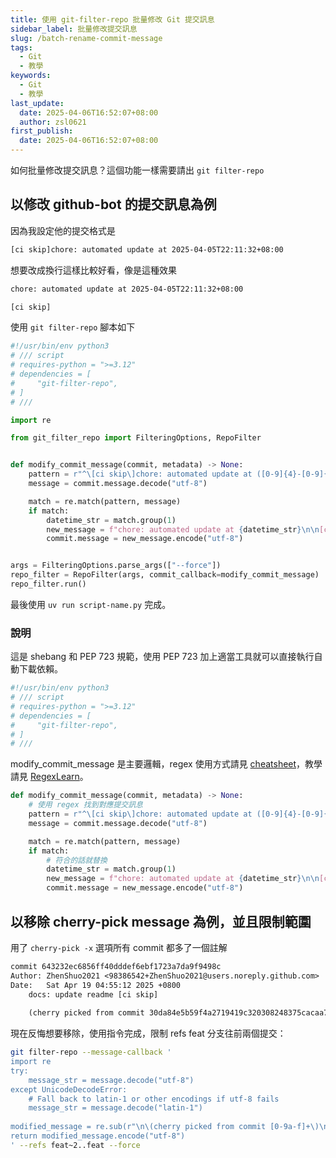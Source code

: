 ```yaml
---
title: 使用 git-filter-repo 批量修改 Git 提交訊息
sidebar_label: 批量修改提交訊息
slug: /batch-rename-commit-message
tags:
  - Git
  - 教學
keywords:
  - Git
  - 教學
last_update:
  date: 2025-04-06T16:52:07+08:00
  author: zsl0621
first_publish:
  date: 2025-04-06T16:52:07+08:00
---
```


如何批量修改提交訊息？這個功能一樣需要請出 `git filter-repo`

## 以修改 github-bot 的提交訊息為例

因為我設定他的提交格式是

```sh
[ci skip]chore: automated update at 2025-04-05T22:11:32+08:00
```

想要改成換行這樣比較好看，像是這種效果

```sh
chore: automated update at 2025-04-05T22:11:32+08:00

[ci skip]
```

使用 `git filter-repo` 腳本如下

```py
#!/usr/bin/env python3
# /// script
# requires-python = ">=3.12"
# dependencies = [
#     "git-filter-repo",
# ]
# ///

import re

from git_filter_repo import FilteringOptions, RepoFilter


def modify_commit_message(commit, metadata) -> None:
    pattern = r"^\[ci skip\]chore: automated update at ([0-9]{4}-[0-9]{2}-[0-9]{2}T[0-9]{2}:[0-9]{2}:[0-9]{2}\+[0-9]{2}:[0-9]{2})$"
    message = commit.message.decode("utf-8")

    match = re.match(pattern, message)
    if match:
        datetime_str = match.group(1)
        new_message = f"chore: automated update at {datetime_str}\n\n[ci skip]"
        commit.message = new_message.encode("utf-8")


args = FilteringOptions.parse_args(["--force"])
repo_filter = RepoFilter(args, commit_callback=modify_commit_message)
repo_filter.run()
```

最後使用 `uv run script-name.py` 完成。

### 說明

這是 shebang 和 PEP 723 規範，使用 PEP 723 加上適當工具就可以直接執行自動下載依賴。

```py
#!/usr/bin/env python3
# /// script
# requires-python = ">=3.12"
# dependencies = [
#     "git-filter-repo",
# ]
# ///
```

modify_commit_message 是主要邏輯，regex 使用方式請見 [cheatsheet](/linux-command/regex)，教學請見 [RegexLearn](https://regexlearn.com/learn/regex101)。

```py
def modify_commit_message(commit, metadata) -> None:
    # 使用 regex 找到對應提交訊息
    pattern = r"^\[ci skip\]chore: automated update at ([0-9]{4}-[0-9]{2}-[0-9]{2}T[0-9]{2}:[0-9]{2}:[0-9]{2}\+[0-9]{2}:[0-9]{2})$"
    message = commit.message.decode("utf-8")

    match = re.match(pattern, message)
    if match:
        # 符合的話就替換
        datetime_str = match.group(1)
        new_message = f"chore: automated update at {datetime_str}\n\n[ci skip]"
        commit.message = new_message.encode("utf-8")
```

## 以移除 cherry-pick message 為例，並且限制範圍

用了 `cherry-pick -x` 選項所有 commit 都多了一個註解

```txt
commit 643232ec6856ff40dddef6ebf1723a7da9f9498c
Author: ZhenShuo2021 <98386542+ZhenShuo2021@users.noreply.github.com>
Date:   Sat Apr 19 04:55:12 2025 +0800
    docs: update readme [ci skip]
    
    (cherry picked from commit 30da84e5b59f4a2719419c320308248375cacaa7)
```

現在反悔想要移除，使用指令完成，限制 refs feat 分支往前兩個提交：

```sh
git filter-repo --message-callback '
import re
try:
    message_str = message.decode("utf-8")
except UnicodeDecodeError:
    # Fall back to latin-1 or other encodings if utf-8 fails
    message_str = message.decode("latin-1")
    
modified_message = re.sub(r"\n\(cherry picked from commit [0-9a-f]+\)\n?", "\n", message_str)
return modified_message.encode("utf-8")
' --refs feat~2..feat --force
```
